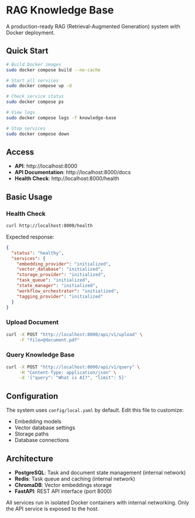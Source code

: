 # RAG Knowledge Base

A production-ready RAG (Retrieval-Augmented Generation) system with Docker deployment.

## Quick Start

```bash
# Build Docker images
sudo docker compose build --no-cache

# Start all services
sudo docker compose up -d

# Check service status
sudo docker compose ps

# View logs
sudo docker compose logs -f knowledge-base

# Stop services
sudo docker compose down
```

## Access

- **API**: http://localhost:8000
- **API Documentation**: http://localhost:8000/docs  
- **Health Check**: http://localhost:8000/health

## Basic Usage

### Health Check
```bash
curl http://localhost:8000/health
```

Expected response:
```json
{
  "status": "healthy",
  "services": {
    "embedding_provider": "initialized",
    "vector_database": "initialized", 
    "storage_provider": "initialized",
    "task_queue": "initialized",
    "state_manager": "initialized",
    "workflow_orchestrator": "initialized",
    "tagging_provider": "initialized"
  }
}
```

### Upload Document
```bash
curl -X POST "http://localhost:8000/api/v1/upload" \
     -F "file=@document.pdf"
```

### Query Knowledge Base
```bash
curl -X POST "http://localhost:8000/api/v1/query" \
     -H "Content-Type: application/json" \
     -d '{"query": "What is AI?", "limit": 5}'
```

## Configuration

The system uses `config/local.yaml` by default. Edit this file to customize:

- Embedding models
- Vector database settings  
- Storage paths
- Database connections

## Architecture

- **PostgreSQL**: Task and document state management (internal network)
- **Redis**: Task queue and caching (internal network)
- **ChromaDB**: Vector embeddings storage
- **FastAPI**: REST API interface (port 8000)

All services run in isolated Docker containers with internal networking. Only the API service is exposed to the host.